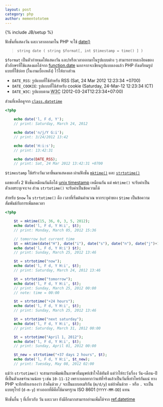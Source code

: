 ```yaml
---
layout: post
category: php
author: mementototem
---
```

{% include JB/setup %}

ฟังชั่นที่แสดงวัน และเวลาออกมาใน PHP จะใช้ [date()](http://php.net/manual/en/function.date.php)

> `string date ( string $format[, int $timestamp = time() ] )`

`$format` เป็นตัวกำหนดให้แสดงวัน และ/หรือเวลาออกมาในรูปแบบต่าง ๆ สามารถรายละเอียดของตัวอักษรที่ใช้แสดงผลได้จาก [function.date](http://php.net/manual/en/function.date.php) นอกจากจะเขียนรูปแบบเองแล้ว PHP ยังเตรียมรูปแบบที่ใช้บ่อย (ในงานเบื้องหลัง) ไว้ให้บางส่วน

- `DATE_RSS`: รูปแบบที่ใช้สำหรับ RSS (Sat, 24 Mar 2012 12:23:34 +0700)
- `DATE_COOKIE`: รูปแบบที่ใช้สำหรับ cookie (Saturday, 24-Mar-12 12:23:34 ICT)
- `DATE_W3C`: รูปแบบตาม <abbr title="World Wide Web Consortium">W3C</abbr> (2012-03-24T12:23:34+07:00)

ส่วนที่เหลือดูจาก [`class.datetime`](http://www.php.net/manual/en/class.datetime.php#datetime.constants.types)

```php
<?php

    echo date('l, F d, Y');
    // print: Saturday, March 24, 2012

    echo date('n/j/Y G:i');
    // print: 3/24/2012 13:42

    echo date('H:i:s');
    // print: 13:42:31

    echo date(DATE_RSS);
    // print: Sat, 24 Mar 2012 13:42:31 +0700
```

`$timestamp` ใช้สร้างวันเวลาขึ้นมาแสดงผล ผ่านฟังชั่น [`mktime()`](http://www.php.net/manual/en/function.mktime.php) และ [`strtotime()`](http://www.php.net/manual/en/function.strtotime.php)

ผลของทั้ง 2 ฟังชั่นเหมือนกันคือได้ [unix timestamp](http://en.wikipedia.org/wiki/Unix_timestamp) เหมือนกัน แต่ `mktime()` จะรับค่าเป็นตัวเลขระบุเจาะจง ส่วน `strtotime()` จะรับค่าเป็นข้อความได้

สำหรับ `$now` ใน `strtotime()` คือ เวลาที่เริ่มต้นคำนวณ หากระบุค่าของ `$time` เป็นข้อความสัมพันธ์กับการเพิ่มลดเวลา

```php
<?php

    $t = mktime(15, 36, 0, 3, 5, 2012);
    echo date('l, F d, Y H:i', $t);
    // print: Monday, March 05, 2012 15:36

    // tomorrow but current time
    $t = mktime(date("H"), date("i"), date("s"), date("n"), date("j")+1, date("Y"));
    echo date('l, F d, Y H:i') $t);
    // print: Sunday, March 25, 2012 13:46

    $t = strtotime("now");
    echo date('l, F d, Y H:i', $t);
    // print: Saturday, March 24, 2012 13:46

    $t = strtotime("tomorrow");
    echo date('l, F d, Y H:i', $t);
    // print: Sunday, March 25, 2012 00:00
    // note: time = 00:00

    $t = strtotime("+24 hours");
    echo date('l, F d, Y H:i', $t);
    // print: Sunday, March 25, 2012 13:46

    $t = strtotime("next saturday");
    echo date('l, F d, Y H:i', $t);
    // print: Saturday, March 31, 2012 00:00

    $t = strtotime("April 1, 2012");
    echo date('l, F d, Y H:i', $t);
    // print: Sunday, April 01, 2012 00:00

    $t_new = strtotime("+37 days 2 hours", $t);
    echo date('l, F d, Y H:i', $t_new);
    // print: Tuesday, May 08, 2012 02:00
```

แม้ว่า `strtotime()` จะสามารถพิมพ์เป็นภาษาที่มนุษย์เข้าใจได้ทันที แต่ว่าให้ระวังเรื่อง วัน-เดือน-ปี ที่เป็นตัวเลขจำนวนน้อย ๆ เช่น `10-11-12` เพราะบอกยากว่าแท้ที่จริงแล้วเป็นวันที่เท่าไหร่กันแน่ ทาง PHP จะทึกทักเอาเองว่า ถ้าคั่นด้วย `/` จะเป็นแบบอเมริกัน (`m/d/y`) แต่ถ้าคั่นด้วย `-` หรือ `.` จะเป็นแบบยุโรป (`d-m-y`) ทางออกที่ดีคือใช้มาตรฐาน ISO 8601 (`YYYY-MM-DD`) แทน

ฟังชั่นอื่น ๆ ที่เกี่ยวกับ วัน และเวลา ยังมีอีกมากสามารถอ่านเพิ่มได้จาก [ref.datetime](http://www.php.net/manual/en/ref.datetime.php)
